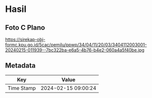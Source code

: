 # Hasil

## Foto C Plano

https://sirekap-obj-formc.kpu.go.id/5cac/pemilu/ppwp/34/04/11/20/03/3404112003001-20240215-011939--7bc322ba-e6a5-4b76-b4e2-060a4a5f40be.jpg


## Metadata

| Key        | Value               |
| ---------- | ------------------- |
| Time Stamp | 2024-02-15 09:00:24 |



